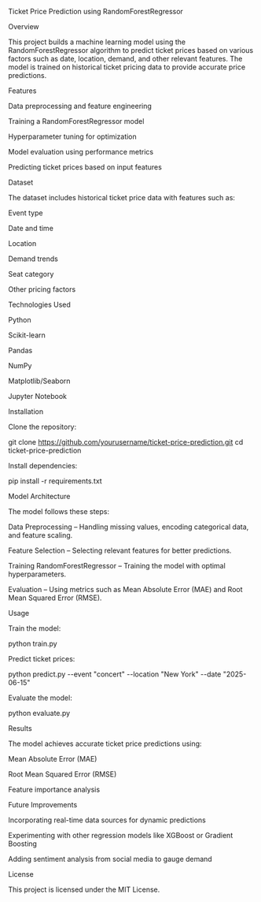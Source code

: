 Ticket Price Prediction using RandomForestRegressor

Overview

This project builds a machine learning model using the RandomForestRegressor algorithm to predict ticket prices based on various factors such as date, location, demand, and other relevant features. The model is trained on historical ticket pricing data to provide accurate price predictions.

Features

Data preprocessing and feature engineering

Training a RandomForestRegressor model

Hyperparameter tuning for optimization

Model evaluation using performance metrics

Predicting ticket prices based on input features

Dataset

The dataset includes historical ticket price data with features such as:

Event type

Date and time

Location

Demand trends

Seat category

Other pricing factors

Technologies Used

Python

Scikit-learn

Pandas

NumPy

Matplotlib/Seaborn

Jupyter Notebook

Installation

Clone the repository:

git clone https://github.com/yourusername/ticket-price-prediction.git
cd ticket-price-prediction

Install dependencies:

pip install -r requirements.txt

Model Architecture

The model follows these steps:

Data Preprocessing – Handling missing values, encoding categorical data, and feature scaling.

Feature Selection – Selecting relevant features for better predictions.

Training RandomForestRegressor – Training the model with optimal hyperparameters.

Evaluation – Using metrics such as Mean Absolute Error (MAE) and Root Mean Squared Error (RMSE).

Usage

Train the model:

python train.py

Predict ticket prices:

python predict.py --event "concert" --location "New York" --date "2025-06-15"

Evaluate the model:

python evaluate.py

Results

The model achieves accurate ticket price predictions using:

Mean Absolute Error (MAE)

Root Mean Squared Error (RMSE)

Feature importance analysis

Future Improvements

Incorporating real-time data sources for dynamic predictions

Experimenting with other regression models like XGBoost or Gradient Boosting

Adding sentiment analysis from social media to gauge demand

License

This project is licensed under the MIT License.

